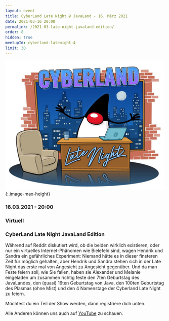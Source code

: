 ```yaml
---
layout: event
title: CyberLand Late Night @ JavaLand - 16. März 2021
date: 2021-03-16 20:00
permalink: /2021-03-late-night-javaland-edition/
order: 8
hidden: true
meetupId: cyberland-latenight-4
limit: 30
---
```


![Logo](/assets/logo/cyberland-Late-Night.jpg){:.image-max-height}

### <i class="fas fa-lg fa-calendar"></i> 16.03.2021 - 20:00

### <i class="fas fa-lg fa-globe"></i> Virtuell

### <i class="fas fa-lg fa-tv"></i> CyberLand Late Night JavaLand Edition

Während auf Reddit diskutiert wird, ob die beiden wirklich existieren, oder nur ein virtuelles Internet-Phänomen wie Bielefeld sind, wagen Hendrik und Sandra ein gefährliches Experiment: Niemand hätte es in dieser finsteren Zeit für möglich gehalten, aber Hendrik und Sandra stehen sich in der Late Night das erste mal von Angesicht zu Angesicht gegenüber.
Und da man Feste feiern soll, wie Sie fallen, haben sie Alexander und Melanie eingeladen um zusammen richtig feste den 7ten Geburtstag des JavaLandes, den (quasi) 16ten Geburtstag von Java, den 100ten Geburtstag des Plasmas (ohne Mist) und den 4 Namenstage der Cyberland Late Night zu feiern.


Möchtest du ein Teil der Show werden, dann registriere dich unten.

 <!-- Alle Anderen können uns auch auf ausnahmsweise auf [Vimeo](https://vimeo.com/event/785138/embed/fab31e364e) zu schauen.  -->

Alle Anderen können uns auch auf [YouTube](https://youtu.be/BzFBTPFk-gs) zu schauen.
